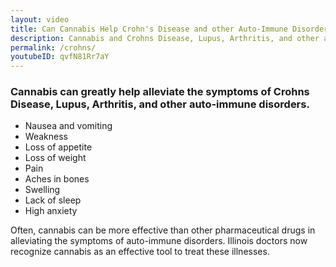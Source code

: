 ```yaml
---
layout: video
title: Can Cannabis Help Crohn's Disease and other Auto-Immune Disorders?
description: Cannabis and Crohns Disease, Lupus, Arthritis, and other auto-immune disorders
permalink: /crohns/
youtubeID: qvfN81Rr7aY
---
```


### Cannabis can greatly help alleviate the symptoms of Crohns Disease, Lupus, Arthritis, and other auto-immune disorders.

* Nausea and vomiting
* Weakness
* Loss of appetite
* Loss of weight
* Pain
* Aches in bones
* Swelling
* Lack of sleep
* High anxiety

Often, cannabis can be more effective than other pharmaceutical drugs in alleviating the symptoms of auto-immune disorders. Illinois doctors now recognize cannabis as an effective tool to treat these illnesses.
